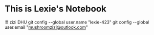 # This is Lexie's Notebook

!!! zizi
DHU 
git config --global user.name "lexie-423"
git config --global user.email "mushroomzizi@outlook.com"